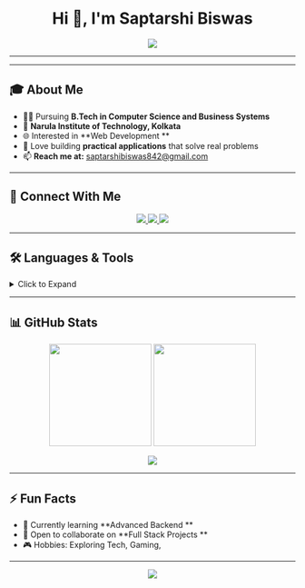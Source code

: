 

<h1 align="center">Hi 👋, I'm Saptarshi Biswas</h1>

<p align="center">
  <img src="https://readme-typing-svg.herokuapp.com/?lines=Web+Developer+%F0%9F%92%BB;Machine+Learning+Enthusiast+%F0%9F%A7%BF;Always+Learning+%F0%9F%92%A1;Passionate+Problem+Solver+%F0%9F%94%A5&center=true&size=24" />
</p>

---



---

## 🎓 **About Me**

- 👨‍🎓 Pursuing **B.Tech in Computer Science and Business Systems**  
- 🏫 **Narula Institute of Technology, Kolkata**  
- 🌐 Interested in **Web Development **  
- 🚀 Love building **practical applications** that solve real problems  
- 📫 **Reach me at:** saptarshibiswas842@gmail.com  

---

## 🔗 **Connect With Me**

<p align="center">
  <a href="https://linkedin.com/in/saptarshi-biswas77" target="blank">
    <img src="https://img.shields.io/badge/LinkedIn-blue?style=for-the-badge&logo=linkedin" />
  </a>
  <a href="https://www.hackerrank.com/@saptarshibiswas4" target="blank">
    <img src="https://img.shields.io/badge/Hackerrank-2EC866?style=for-the-badge&logo=hackerrank&logoColor=white" />
  </a>
  <a href="mailto:saptarshibiswas842@gmail.com" target="blank">
    <img src="https://img.shields.io/badge/Gmail-D14836?style=for-the-badge&logo=gmail&logoColor=white" />
  </a>
</p>

---

## 🛠️ **Languages & Tools**

<details>
<summary>Click to Expand</summary>

<p align="center">
  <img src="https://skillicons.dev/icons?i=html,css,js,ts,react,nodejs,express,mongodb,postgresql,mysql,flutter,dart,java,python,cpp,bootstrap,django,tailwind,figma,postman" />
</p>

</details>

---

## 📊 **GitHub Stats**

<p align="center">
  <img src="https://github-readme-stats.vercel.app/api?username=saptarshibiswas77&show_icons=true&theme=github_dark" height="180"/>
  <img src="https://github-readme-stats.vercel.app/api/top-langs/?username=saptarshibiswas77&layout=compact&theme=github_dark" height="180"/>
</p>

<p align="center">
  <img src="https://github-readme-streak-stats.herokuapp.com/?user=saptarshibiswas77&theme=github_dark" />
</p>

---

## ⚡ **Fun Facts**

- 🌱 Currently learning **Advanced Backend **  
- 🤝 Open to collaborate on **Full Stack Projects **  
- 🎮 Hobbies: Exploring Tech, Gaming,  

---

<p align="center">
  <img src="https://komarev.com/ghpvc/?username=saptarshibiswas77&label=Profile%20Views&color=0e75b6&style=flat" />
</p>
